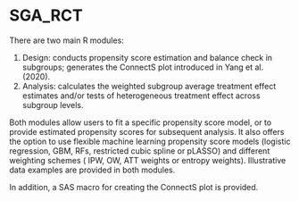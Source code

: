 # SGA_RCT
There are two main R modules:
1. Design: conducts propensity score estimation and balance check in subgroups; generates the ConnectS plot introduced in Yang et al. (2020).
2. Analysis: calculates the weighted subgroup average treatment effect estimates and/or tests of heterogeneous treatment effect across subgroup levels.

Both modules allow users to fit a specific propensity score model, or to provide estimated propensity scores for subsequent analysis. It also offers the option to use flexible machine learning propensity score models (logistic regression, GBM, RFs, restricted cubic spline or pLASSO) and different weighting schemes ( IPW, OW, ATT weights or entropy weights).
Illustrative data examples are provided in both modules. 

In addition, a SAS macro for creating the ConnectS plot is provided.
